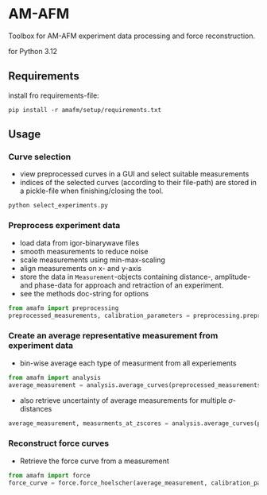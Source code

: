 # AM-AFM
Toolbox for AM-AFM experiment data processing and force reconstruction.

for Python 3.12


## Requirements
install fro requirements-file:
```shell
pip install -r amafm/setup/requirements.txt
```


## Usage
### Curve selection
* view preprocessed curves in a GUI and select suitable measurements
* indices of the selected curves (according to their file-path) are stored in a pickle-file when finishing/closing the tool.
```shell
python select_experiments.py
```

### Preprocess experiment data
* load data from igor-binarywave files
* smooth measurements to reduce noise
* scale measurements using min-max-scaling
* align measurements on x- and y-axis
* store the data in `Measurement`-objects containing distance-, amplitude- and phase-data for approach and retraction of an experiment.
* see the methods doc-string for options
```python
from amafm import preprocessing
preprocessed_measurements, calibration_parameters = preprocessing.preprocess(data_directory)
```

### Create an average representative measurement from experiment data
* bin-wise average each type of measurment from all experiements
```python
from amafm import analysis
average_measurement = analysis.average_curves(preprocessed_measurements)
```

* also retrieve uncertainty of average measurements for multiple $\sigma$-distances
```python
average_measurement, measurments_at_zscores = analysis.average_curves(preprocessed_measurements, zscores=[1, 2, -1, -2])
```

### Reconstruct force curves
* Retrieve the force curve from a measurement
```python
from amafm import force
force_curve = force.force_hoelscher(average_measurement, calibration_parameters)
```
